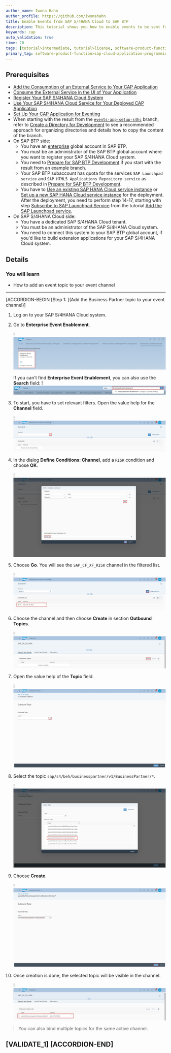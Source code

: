 ```yaml
---
author_name: Iwona Hahn
author_profile: https://github.com/iwonahahn
title: Enable Events from SAP S/4HANA Cloud to SAP BTP
description: This tutorial shows you how to enable events to be sent from your SAP S/4HANA Cloud system to SAP BTP.
keywords: cap
auto_validation: true
time: 20
tags: [tutorial>intermediate, tutorial>license, software-product-function>sap-cloud-application-programming-model, programming-tool>node-js, software-product>sap-business-technology-platform, software-product>sap-api-management, software-product>sap-hana-cloud, software-product>sap-s-4hana-cloud]
primary_tag: software-product-function>sap-cloud-application-programming-model
---
```

## Prerequisites
 - [Add the Consumption of an External Service to Your CAP Application](btp-app-ext-service-add-consumption)
 - [Consume the External Service in the UI of Your Application](btp-app-ext-service-consume-ui)
 - [Register Your SAP S/4HANA Cloud System](btp-app-ext-service-s4hc-register)
 - [Use Your SAP S/4HANA Cloud Service for Your Deployed CAP Application](btp-app-ext-service-s4hc-use)
 - [Set Up Your CAP Application for Eventing](btp-app-events-app-setup-s4hc)
 - When starting with the result from the [`events-app-setup-s4hc`](https://github.com/SAP-samples/cloud-cap-risk-management/tree/events-app-setup-s4hc) branch, refer to [Create a Directory for Development](btp-app-create-directory) to see a recommended approach for organizing directories and details how to copy the content of the branch.
 - On SAP BTP side:
    - You have an [enterprise](https://help.sap.com/viewer/65de2977205c403bbc107264b8eccf4b/Cloud/en-US/171511cc425c4e079d0684936486eee6.html) global account in SAP BTP.
    - You must be an administrator of the SAP BTP global account where you want to register your SAP S/4HANA Cloud system.
    - You need to [Prepare for SAP BTP Development](btp-app-prepare-btp) if you start with the result from an example branch.
    - Your SAP BTP subaccount has quota for the services `SAP Launchpad service` and `SAP HTML5 Applications Repository service` as described in [Prepare for SAP BTP Development](btp-app-prepare-btp).
    - You have to [Use an existing SAP HANA Cloud service instance](https://developers.sap.com/tutorials/btp-app-hana-cloud-setup.html#42a0e8d7-8593-48f1-9a0e-67ef7ee4df18) or [Set up a new SAP HANA Cloud service instance](https://developers.sap.com/tutorials/btp-app-hana-cloud-setup.html#3b20e31c-e9eb-44f7-98ed-ceabfd9e586e) for the deployment. After the deployment, you need to perform step 14-17, starting with step [Subscribe to SAP Launchpad Service](https://developers.sap.com/de/tutorials/btp-app-launchpad-service.html#57352c79-1a09-4054-a77d-626fac957404) from the tutorial [Add the SAP Launchpad service](btp-app-launchpad-service).
 - On SAP S/4HANA Cloud side:
    - You have a dedicated SAP S/4HANA Cloud tenant.
    - You must be an administrator of the SAP S/4HANA Cloud system.
    - You need to connect this system to your SAP BTP global account, if you'd like to build extension applications for your SAP S/4HANA Cloud system.

## Details
### You will learn
 - How to add an event topic to your event channel
---

[ACCORDION-BEGIN [Step 1: ](Add the Business Partner topic to your event channel)]
1. Log on to your SAP S/4HANA Cloud system.

2. Go to **Enterprise Event Enablement**.

      !![s4h12](s4h12.png)

      If you can't find **Enterprise Event Enablement**, you can also use the **Search** field:
         !![Search for Enterprise Event Enablement](s4h12_1.png)

3. To start, you have to set relevant filters. Open the value help for the **Channel** field.

      !![Channel Value Help](s4h12_2.png)

4. In the dialog **Define Conditions: Channel**, add a `RISK` condition and choose **OK**.

      !![Risk Condition](s4h12_3.png)

5. Choose **Go**. You will see the `SAP_CF_XF_RISK` channel in the filtered list.

      !![s4h13](s4h13.png)

4. Choose the channel and then choose **Create** in section **Outbound Topics**.

      !![s4h14](s4h14.png)

5. Open the value help of the **Topic** field.

      !![s4h15](s4h15.png)

6. Select the topic `sap/s4/beh/businesspartner/v1/BusinessPartner/*`.

      !![s4h16](s4h16.png)

7. Choose **Create**.

      !![s4h17](s4h17.png)

8. Once creation is done, the selected topic will be visible in the channel.

      !![s4h18](s4h18.png)

> You can also bind multiple topics for the same active channel.

[VALIDATE_1]
[ACCORDION-END]
---
